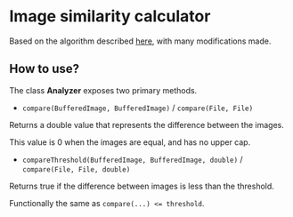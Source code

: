 # Image similarity calculator

Based on the algorithm described [here](https://web.archive.org/web/20160305150423/http://www.lac.inpe.br/JIPCookbook/6050-howto-compareimages.jsp), with many modifications made.

## How to use?

The class **Analyzer** exposes two primary methods.

- ```compare(BufferedImage, BufferedImage)``` / ```compare(File, File)```

Returns a double value that represents the difference between the images.

This value is 0 when the images are equal, and has no upper cap.

- ```compareThreshold(BufferedImage, BufferedImage, double)``` / ```compare(File, File, double)```

Returns true if the difference between images is less than the threshold.

Functionally the same as ```compare(...) <= threshold```.